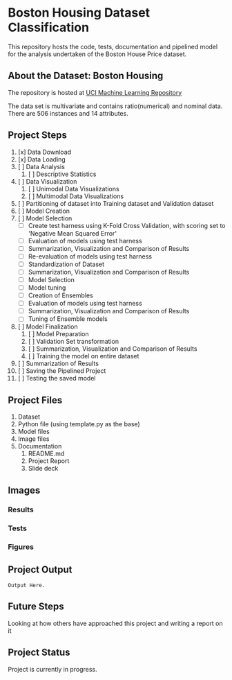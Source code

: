 # Boston Housing Dataset Classification

This repository hosts the code, tests, documentation and pipelined model for the analysis undertaken of the Boston House Price dataset.

## About the Dataset: Boston Housing

The repository is hosted at [UCI Machine Learning Repository](https://archive.ics.uci.edu/ml/machine-learning-databases/housing/)

The data set is multivariate and contains ratio(numerical) and nominal data.
There are 506 instances and 14 attributes.

## Project Steps

1. [x] Data Download
2. [x] Data Loading
3. [ ] Data Analysis
   1. [ ] Descriptive Statistics
4. [ ] Data Visualization
   1. [ ] Unimodal Data Visualizations
   2. [ ] Multimodal Data Visualizations
5. [ ] Partitioning of dataset into Training dataset and Validation dataset
6. [ ] Model Creation
7. [ ] Model Selection
   - [ ] Create test harness using K-Fold Cross Validation, with scoring set to 'Negative Mean Squared Error'
   - [ ] Evaluation of models using test harness
   - [ ] Summarization, Visualization and Comparison of Results
   - [ ] Re-evaluation of models using test harness
   - [ ] Standardization of Dataset
   - [ ] Summarization, Visualization and Comparison of Results
   - [ ] Model Selection
   - [ ] Model tuning
   - [ ] Creation of Ensembles
   - [ ] Evaluation of models using test harness
   - [ ] Summarization, Visualization and Comparison of Results
   - [ ] Tuning of Ensemble models
8. [ ] Model Finalization
   1. [ ] Model Preparation
   2. [ ] Validation Set transformation
   3. [ ] Summarization, Visualization and Comparison of Results
   4. [ ] Training the model on entire dataset
9. [ ] Summarization of Results
10. [ ] Saving the Pipelined Project
11. [ ] Testing the saved model

## Project Files

1. Dataset
2. Python file (using template.py as the base)
3. Model files
4. Image files
5. Documentation
   1. README.md
   2. Project Report
   3. Slide deck

## Images

### Results

### Tests

<!--![Screenshot of Test Results](test_results.png "Test Results")-->
<!-- The following things are tested:

- Loading and partiioning of data
- Accuracy of finalized model -->

### Figures

## Project Output

    Output Here.

## Future Steps

Looking at how others have approached this project and writing a report on it

## Project Status

Project is currently in progress.
